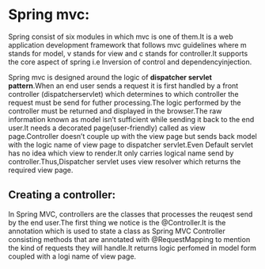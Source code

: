 # Spring mvc:
Spring consist of six modules in which mvc is one of them.It is a web application development framework that follows mvc guidelines where m stands for model, v stands for view and c stands for controller.It supports the core aspect of spring i.e Inversion of control and dependencyinjection. 

Spring mvc is designed around the logic of **dispatcher servlet pattern**.When an end user sends a request it is first handled by a front controller (dispatcherservlet) which determines to which controller the request must be send for futher processing.The logic performed by the controller must be returned and displayed in the browser.The raw information known as model isn’t sufficient while sending it back to the end user.It needs a decorated page(user-friendly) called as view page.Controller doesn’t couple up with the view page but sends back model with the logic name of view page to dispatcher servlet.Even Default servlet  has no idea which view to render.It only carries logical name send by controller.Thus,Dispatcher servlet uses view resolver which returns the required view page.



## Creating a controller:
In Spring MVC, controllers are the classes that processes the reuqest send by the end user.The first thing we notice is the @Controller.It is the annotation which is used to state a class as Spring MVC Controller consisting methods that are annotated with @RequestMapping to mention the kind of requests they will handle.It returns logic perfomed in model form coupled with a logi name of view  page.
